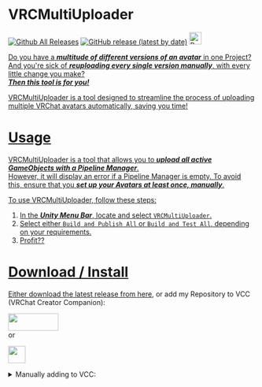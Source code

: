 # VRCMultiUploader 
[![Github All Releases](https://img.shields.io/github/downloads/i5ucc/VRCMultiUploader/total.svg)](https://github.com/I5UCC/VRCMultiUploader/releases/latest)
[![GitHub release (latest by date)](https://img.shields.io/github/downloads/i5ucc/VRCMultiUploader/latest/total?label=Latest%20version%20downloads)](https://github.com/I5UCC/VRCMultiUploader/releases/latest)
<a href='https://ko-fi.com/i5ucc' target='_blank'><img height='35' style='border:0px;height:25px;' src='https://az743702.vo.msecnd.net/cdn/kofi3.png?v=0' border='0' alt='Buy Me a Coffee at ko-fi.com' />

Do you have a ***multitude of different versions of an avatar*** in one Project?<br> 
And you're sick of ***reuploading every single version manually***, with every little change you make?<br>
***Then this tool is for you!***

VRCMultiUploader is a tool designed to streamline the process of uploading multiple VRChat avatars automatically, saving you time!

# Usage

VRCMultiUploader is a tool that allows you to ***upload all active GameObjects with a Pipeline Manager***. <br>
However, it will display an error if a Pipeline Manager is empty. To avoid this, ensure that you ***set up your Avatars at least once, manually***.

To use VRCMultiUploader, follow these steps:
1. In the ***Unity Menu Bar***, locate and select `VRCMultiUploader`.
2. Select either `Build and Publish All` or `Build and Test All`, depending on your requirements.
3. Profit??

# Download / Install

Either download the latest release from [here](https://github.com/I5UCC/VRCMultiUploader/releases/latest), or add my Repository to VCC (VRChat Creator Companion): <br>

[<img src="https://github.com/I5UCC/VRCMultiUploader/assets/43730681/7130b744-dcb7-4525-a62c-9bad41331c1c"  width="102" height="35">](https://i5ucc.github.io/vpm/VRCMultiUploader.html) <br>
or <br>

[<img src="https://user-images.githubusercontent.com/43730681/235304229-ce2b4689-4945-4282-967e-40bfbf8ebf54.png" height="35">](https://i5ucc.github.io/vpm/main.html) <br>

<details>
  <summary>Manually adding to VCC:</summary>
  
  1. Open VCC
  2. Click "Settings" in the bottom left
  3. Click the "Packages" tab at the top
  4. Click "Add Repository" in the top right
  5. Paste `https://i5ucc.github.io/vpm/VRCMultiUploader.json` into the text field and click "Add"
  6. Click "I understand, Add Repository" in the popup after reading its contents
  7. Activate the checkbox next to the repository "VRCMultiUploader"
  
  PS: You can also add `https://i5ucc.github.io/vpm/main.json` to add all of my projects (and future ones) to VCC.
</details>


